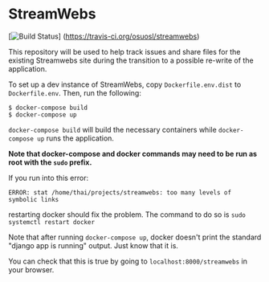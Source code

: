 # StreamWebs
[![Build Status](https://travis-ci.org/osuosl/streamwebs.svg?branch=develop)]
(https://travis-ci.org/osuosl/streamwebs)

This repository will be used to help track issues and share files for the 
existing Streamwebs site during the transition to a possible re-write of the 
application.

To set up a dev instance of StreamWebs, copy ``Dockerfile.env.dist`` to 
``Dockerfile.env``. Then, run the following:
```
$ docker-compose build
$ docker-compose up
```

``docker-compose build`` will build the necessary containers while
``docker-compose up`` runs the application.

**Note that docker-compose and docker commands may need to be run as root with
the ``sudo`` prefix.**

If you run into this error:
```
ERROR: stat /home/thai/projects/streamwebs: too many levels of symbolic links
```
restarting docker should fix the problem. The command to do so is
``sudo systemctl restart docker``

Note that after running ``docker-compose up``, docker doesn't print the
standard "django app is running" output. Just know that it is.

You can check that this is true by going to ``localhost:8000/streamwebs`` in
your browser.

